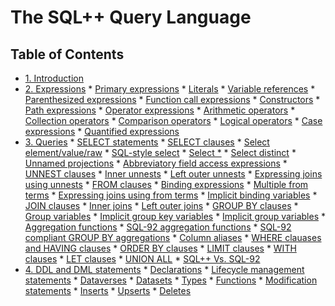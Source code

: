 <!--
 ! Licensed to the Apache Software Foundation (ASF) under one
 ! or more contributor license agreements.  See the NOTICE file
 ! distributed with this work for additional information
 ! regarding copyright ownership.  The ASF licenses this file
 ! to you under the Apache License, Version 2.0 (the
 ! "License"); you may not use this file except in compliance
 ! with the License.  You may obtain a copy of the License at
 !
 !   http://www.apache.org/licenses/LICENSE-2.0
 !
 ! Unless required by applicable law or agreed to in writing,
 ! software distributed under the License is distributed on an
 ! "AS IS" BASIS, WITHOUT WARRANTIES OR CONDITIONS OF ANY
 ! KIND, either express or implied.  See the License for the
 ! specific language governing permissions and limitations
 ! under the License.
 !-->

# The SQL++ Query Language

## <a id="toc">Table of Contents</a> ##

* [1. Introduction](#Introduction)
* [2. Expressions](#Expressions)
      * [Primary expressions](#Primary_expressions)
           * [Literals](#Literals)
           * [Variable references](#Variable_references)
           * [Parenthesized expressions](#Parenthesized_expressions)
           * [Function call expressions](#Function_call_expressions)
           * [Constructors](#Constructors)
      * [Path expressions](#Path_expressions)
      * [Operator expressions](#Operator_expressions)
           * [Arithmetic operators](#Arithmetic_operators)
           * [Collection operators](#Collection_operators)
           * [Comparison operators](#Comparison_operators)
           * [Logical operators](#Logical_operators)
      * [Case expressions](#Case_expressions)
      * [Quantified expressions](#Quantified_expressions)
* [3. Queries](#Queries)
      * [SELECT statements](#SELECT_statements)
      * [SELECT clauses](#Select_clauses)
           * [Select element/value/raw](#Select_element)
           * [SQL-style select](#SQL_select)
           * [Select *](#Select_star)
           * [Select distinct](#Select_distinct)
           * [Unnamed projections](#Unnamed_projections)
           * [Abbreviatory field access expressions](#Abbreviatory_field_access_expressions)
      * [UNNEST clauses](#Unnest_clauses)
           * [Inner unnests](#Inner_unnests)
           * [Left outer unnests](#Left_outer_unnests)
           * [Expressing joins using unnests](#Expressing_joins_using_unnests)
      * [FROM clauses](#From_clauses)
           * [Binding expressions](#Binding_expressions)
           * [Multiple from terms](#Multiple_from_terms)
           * [Expressing joins using from terms](#Expressing_joins_using_from_terms)
           * [Implicit binding variables](#Implicit_binding_variables)
      * [JOIN clauses](#Join_clauses)
           * [Inner joins](#Inner_joins)
           * [Left outer joins](#Left_outer_joins)
      * [GROUP BY clauses](#Group_By_clauses)
           * [Group variables](#Group_variables)
           * [Implicit group key variables](#Implicit_group_key_variables)
           * [Implicit group variables](#Implicit_group_variables)
           * [Aggregation functions](#Aggregation_functions)
           * [SQL-92 aggregation functions](#SQL-92_aggregation_functions)
           * [SQL-92 compliant GROUP BY aggregations](#SQL-92_compliant_gby)
           * [Column aliases](#Column_aliases)
      * [WHERE clauases and HAVING clauses](#Where_having_clauses)
      * [ORDER BY clauses](#Order_By_clauses)
      * [LIMIT clauses](#Limit_clauses)
      * [WITH clauses](#With_clauses)
      * [LET clauses](#Let_clauses)
      * [UNION ALL](#Union_all)
      * [SQL++ Vs. SQL-92](#Vs_SQL-92)
* [4. DDL and DML statements](#DDL_and_DML_statements)
      * [Declarations](#Declarations)
      * [Lifecycle management statements](#Lifecycle_management_statements)
           * [Dataverses](#Dataverses)
           * [Datasets](#Datasets)
           * [Types](#Types)
           * [Functions](#Functions)
      * [Modification statements](#Modification_statements)
           * [Inserts](#Inserts)
           * [Upserts](#Upserts)
           * [Deletes](#Deletes)

